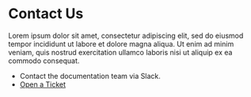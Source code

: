 # Contact Us

Lorem ipsum dolor sit amet, consectetur adipiscing elit, sed do eiusmod tempor incididunt ut labore et dolore magna aliqua. Ut enim ad minim veniam, quis nostrud exercitation ullamco laboris nisi ut aliquip ex ea commodo consequat.

* Contact the documentation team via Slack. 
* [Open a Ticket](https://github.com/org/service_1)